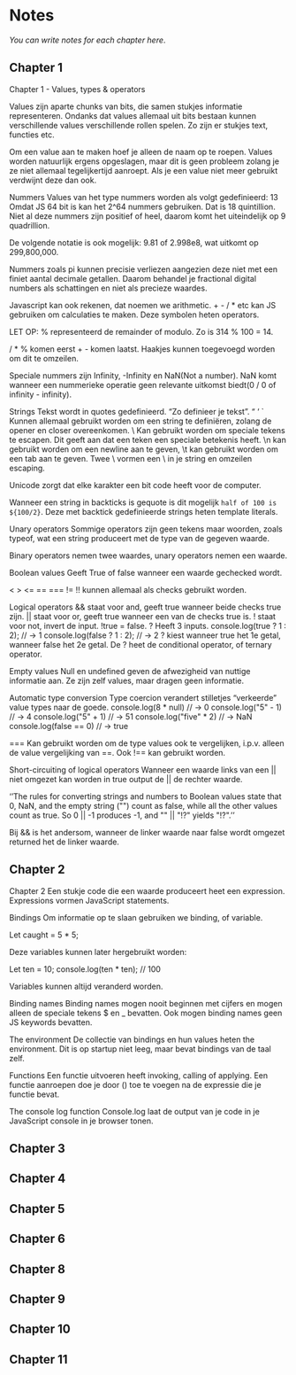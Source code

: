 # Notes

*You can write notes for each chapter here*.

## Chapter 1
Chapter 1 - Values, types & operators


Values zijn aparte chunks van bits, die samen stukjes informatie representeren.
Ondanks dat values allemaal uit bits bestaan kunnen verschillende values verschillende rollen spelen. Zo zijn er stukjes text, functies etc.

Om een value aan te maken hoef je alleen de naam op te roepen. Values worden natuurlijk ergens opgeslagen, maar dit is geen probleem zolang je ze niet allemaal tegelijkertijd aanroept. Als je een value niet meer gebruikt verdwijnt deze dan ook.

Nummers
Values van het type nummers worden als volgt gedefinieerd: 13
Omdat JS 64 bit is kan het 2^64 nummers gebruiken. Dat is 18 quintillion.
Niet al deze nummers zijn positief of heel, daarom komt het uiteindelijk op 9 quadrillion.

De volgende notatie is ook mogelijk: 9.81 of 2.998e8, wat uitkomt op 299,800,000.

Nummers zoals pi kunnen precisie verliezen aangezien deze niet met een finiet aantal decimale getallen. Daarom behandel je fractional digital numbers als schattingen en niet als precieze waardes.

Javascript kan ook rekenen, dat noemen we arithmetic. + - / * etc kan JS gebruiken om calculaties te maken. Deze symbolen heten operators.

LET OP: % representeerd de remainder of modulo. Zo is 314 % 100 = 14.

/ * % komen eerst + -  komen laatst. Haakjes kunnen toegevoegd worden om dit te omzeilen.

Speciale nummers zijn Infinity, -Infinity en NaN(Not a number). NaN komt wanneer een nummerieke operatie geen relevante uitkomst biedt(0 / 0 of infinity - infinity).

Strings
Tekst wordt in quotes gedefinieerd. “Zo definieer je tekst”.
“ ‘ ` Kunnen allemaal gebruikt worden om een string te definiëren, zolang de opener en closer overeenkomen.
\ Kan gebruikt worden om speciale tekens te escapen. Dit geeft aan dat een teken een speciale betekenis heeft.
\n kan gebruikt worden om een newline aan te geven, \t kan gebruikt worden om een tab aan te geven. Twee \\ vormen een \ in je string en omzeilen escaping.

Unicode zorgt dat elke karakter een bit code heeft voor de computer.

Wanneer een string in backticks is gequote is dit mogelijk `half of 100 is ${100/2}`.
Deze met backtick gedefinieerde strings heten template literals.

Unary operators
Sommige operators zijn geen tekens maar woorden, zoals typeof, wat een string produceert met de type van de gegeven waarde.

Binary operators nemen twee waardes, unary operators nemen een waarde.

Boolean values
Geeft True of false wanneer een waarde gechecked wordt.

< > <= == === != !! kunnen allemaal als checks gebruikt worden.

Logical operators
&& staat voor and, geeft true wanneer beide checks true zijn.
|| staat voor or, geeft true wanneer een van de checks true is.
! staat voor not, invert de input. !true = false.
? Heeft 3 inputs.
console.log(true ? 1 : 2);
// → 1
console.log(false ? 1 : 2);
// → 2
? kiest wanneer true het 1e getal, wanneer false het 2e getal.
De ? heet de conditional operator, of ternary operator.

Empty values
Null en undefined geven de afwezigheid van nuttige informatie aan. Ze zijn zelf values, maar dragen geen informatie.

Automatic type conversion
Type coercion verandert stilletjes “verkeerde” value types naar de goede.
console.log(8 * null)
// → 0
console.log("5" - 1)
// → 4
console.log("5" + 1)
// → 51
console.log("five" * 2)
// → NaN
console.log(false == 0)
// → true

=== Kan gebruikt worden om de type values ook te vergelijken, i.p.v. alleen de value vergelijking van ==. Ook !== kan gebruikt worden.

Short-circuiting of logical operators
Wanneer een waarde links van een || niet omgezet kan worden in true output de || de rechter waarde.

‘’The rules for converting strings and numbers to Boolean values state that 0, NaN, and the empty string ("") count as false, while all the other values count as true. So 0 || -1 produces -1, and "" || "!?" yields "!?".’’

Bij && is het andersom, wanneer de linker waarde naar false wordt omgezet returned het de linker waarde.


## Chapter 2

Chapter 2
Een stukje code die een waarde produceert heet een expression.
Expressions vormen JavaScript statements.

Bindings
Om informatie op te slaan gebruiken we binding, of variable.

Let caught = 5 * 5;

Deze variables kunnen later hergebruikt worden:

Let ten = 10;
console.log(ten * ten);
// 100

Variables kunnen altijd veranderd worden.

Binding names
Binding names mogen nooit beginnen met cijfers en mogen alleen de speciale tekens $ en _ bevatten. Ook mogen binding names geen JS keywords bevatten.

The environment
De collectie van bindings en hun values heten the environment.
Dit is op startup niet leeg, maar bevat bindings van de taal zelf.

Functions
Een functie uitvoeren heeft invoking, calling of applying.
Een functie aanroepen doe je door () toe te voegen na de expressie die je functie bevat.

The console log function
Console.log laat de output van je code in je JavaScript console in je browser tonen.


## Chapter 3

## Chapter 4

## Chapter 5

## Chapter 6

## Chapter 8

## Chapter 9

## Chapter 10

## Chapter 11
